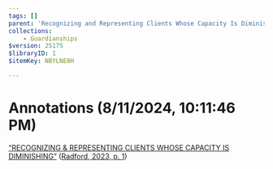 ```yaml
---
tags: []
parent: 'Recognizing and Representing Clients Whose Capacity Is Diminishing'
collections:
    - Guardianships
$version: 25175
$libraryID: 1
$itemKey: NBYLNE8H

---
```

# Annotations (8/11/2024, 10:11:46 PM)

<span class="highlight" data-annotation="%7B%22attachmentURI%22%3A%22http%3A%2F%2Fzotero.org%2Fusers%2F21885%2Fitems%2FVNSXW8KW%22%2C%22annotationKey%22%3A%22D8MHRJXY%22%2C%22color%22%3A%22%23fced8c%22%2C%22pageLabel%22%3A%221%22%2C%22position%22%3A%7B%22pageIndex%22%3A0%2C%22rects%22%3A%5B%5B123.27%2C573.925%2C488.76%2C587.375%5D%5D%7D%2C%22citationItem%22%3A%7B%22uris%22%3A%5B%22http%3A%2F%2Fzotero.org%2Fusers%2F21885%2Fitems%2FMMJ8LEKL%22%5D%2C%22locator%22%3A%221%22%7D%7D" ztype="zhighlight"><a href="zotero://open-pdf/library/items/VNSXW8KW?page=1&#x26;annotation=D8MHRJXY">“RECOGNIZING &#x26; REPRESENTING CLIENTS WHOSE CAPACITY IS DIMINISHING”</a></span> <span class="citation" data-citation="%7B%22citationItems%22%3A%5B%7B%22uris%22%3A%5B%22http%3A%2F%2Fzotero.org%2Fusers%2F21885%2Fitems%2FMMJ8LEKL%22%5D%2C%22locator%22%3A%221%22%7D%5D%2C%22properties%22%3A%7B%7D%7D" ztype="zcitation">(<span class="citation-item"><a href="zotero://select/library/items/MMJ8LEKL"><a href="zotero://select/library/items/MMJ8LEKL">Radford, 2023, p. 1</a></a></span>)</span>
